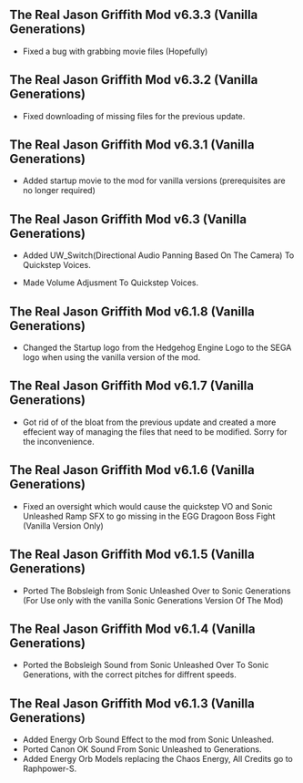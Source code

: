 ## The Real Jason Griffith Mod v6.3.3 (Vanilla Generations)

- Fixed a bug with grabbing movie files (Hopefully)

## The Real Jason Griffith Mod v6.3.2 (Vanilla Generations)

- Fixed downloading of missing files for the previous update.


## The Real Jason Griffith Mod v6.3.1 (Vanilla Generations)

- Added startup movie to the mod for vanilla versions (prerequisites are no longer required)




## The Real Jason Griffith Mod v6.3 (Vanilla Generations)

- Added UW_Switch(Directional Audio Panning Based On The Camera) To Quickstep Voices.

- Made Volume Adjusment To Quickstep Voices.


## The Real Jason Griffith Mod v6.1.8 (Vanilla Generations)

-	Changed the Startup logo from the Hedgehog Engine Logo to the SEGA logo when using the vanilla version of the mod.

## The Real Jason Griffith Mod v6.1.7 (Vanilla Generations)

-	Got rid of of the bloat from the previous update and created a more effecient way of managing the files that need to be modified. Sorry for the inconvenience.

## The Real Jason Griffith Mod v6.1.6 (Vanilla Generations)
-	Fixed an oversight which would cause the quickstep VO and Sonic Unleashed Ramp SFX to go missing in the EGG Dragoon Boss Fight (Vanilla Version Only)



## The Real Jason Griffith Mod v6.1.5 (Vanilla Generations)
- Ported The Bobsleigh from Sonic Unleashed Over to Sonic Generations (For Use only with the vanilla Sonic Generations Version Of The Mod)

## The Real Jason Griffith Mod v6.1.4 (Vanilla Generations)

- Ported the Bobsleigh Sound from Sonic Unleashed Over To Sonic Generations, with the correct pitches for diffrent speeds. 


## The Real Jason Griffith Mod v6.1.3 (Vanilla Generations)
- Added Energy Orb Sound Effect to the mod from Sonic Unleashed.
- Ported Canon OK Sound From Sonic Unleashed to Generations.
- Added Energy Orb Models replacing the Chaos Energy, All Credits go to Raphpower-S.

